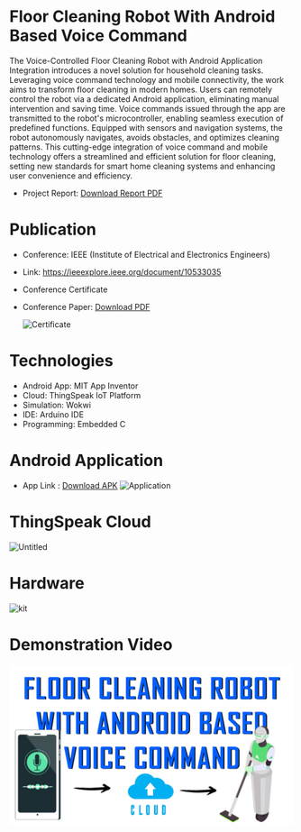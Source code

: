 # Floor Cleaning Robot With Android Based Voice Command
The Voice-Controlled Floor Cleaning Robot with Android Application Integration introduces a novel solution for household cleaning tasks. Leveraging voice command technology and mobile connectivity, the work aims to transform floor cleaning in modern homes. Users can remotely control the robot via a dedicated Android application, eliminating manual intervention and saving time. Voice commands issued through the app are transmitted to the robot's microcontroller, enabling seamless execution of predefined functions. Equipped with sensors and navigation systems, the robot autonomously navigates, avoids obstacles, and optimizes cleaning patterns. This cutting-edge integration of voice command and mobile technology offers a streamlined and efficient solution for floor cleaning, setting new standards for smart home cleaning systems and enhancing user convenience and efficiency.
- Project Report: <a href="./Documents/Project Report.pdf">Download Report PDF</a>

# Publication
  - Conference: IEEE (Institute of Electrical and Electronics Engineers)
  - Link: https://ieeexplore.ieee.org/document/10533035
  - Conference Certificate
  - Conference Paper: <a href="./Documents/Conference Paper.pdf">Download PDF</a>
    
    ![Certificate](https://github.com/vsmidhun21/Floor-Cleaning-Robot/assets/114806736/73ec8f05-ac50-434f-999d-ee0912215c3a)

# Technologies
- Android App: MIT App Inventor
- Cloud: ThingSpeak IoT Platform
- Simulation: Wokwi
- IDE: Arduino IDE
- Programming: Embedded C

# Android Application

- App Link : <a href="./Documents/Voice_Command.apk">Download APK</a>
![Application](https://github.com/vsmidhun21/Floor-Cleaning-Robot/assets/114806736/db49033e-272c-483e-92fc-fd3fb5d7967b)

# ThingSpeak Cloud
![Untitled](https://github.com/vsmidhun21/Floor-Cleaning-Robot/assets/114806736/e8ada90e-b0de-49fa-9c15-77c31510e147)

# Hardware
![kit](https://github.com/vsmidhun21/Floor-Cleaning-Robot/assets/114806736/172eb791-5b96-4b57-b8cc-a8377c9a6360)

# Demonstration Video
[![Watch the video](./THUMBNAIL.jpg)](https://youtu.be/IET9qNXmBq0)


